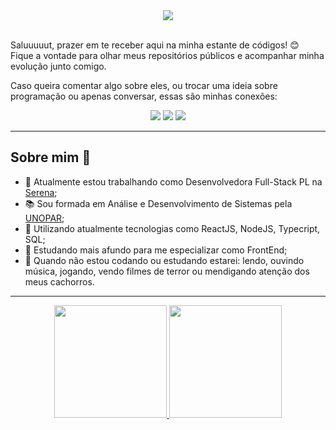 <div align="center">
  <img src="https://media.tenor.com/mhLPO2VldCkAAAAM/0001.gif" target="_blank" align=center>
</div>
<br />
<p>Saluuuuut, prazer em te receber aqui na minha estante de códigos! 😊 <br /> Fique a vontade para olhar meus repositórios públicos e acompanhar minha evolução junto comigo.</p>
<p>Caso queira comentar algo sobre eles, ou trocar uma ideia sobre programação ou apenas conversar, essas são minhas conexões:</p>
<div align="center"> 
  <a href = "mailto:jessica.marques.dev@gmail.com"><img src="https://img.shields.io/badge/-Gmail-%23333?style=for-the-badge&logo=gmail&logoColor=red" target="_blank"></a>
  <a href="https://www.linkedin.com/in/jessica-maria-marques/" target="_blank"><img src="https://img.shields.io/badge/-LinkedIn-%230077B5?style=for-the-badge&logo=linkedin&logoColor=white" target="_blank"></a> 
  <a href="https://www.instagram.com/jessicamarques.css/"><img src = "https://img.shields.io/badge/instagram-%23E4405F.svg?&style=for-the-badge&logo=instagram&logoColor=white"></a> 
</div>

---

<h2>Sobre mim 📖</h2>

 - 🔨 Atualmente estou trabalhando como Desenvolvedora Full-Stack PL na <a href="https://srna.co/"  target="_blank">Serena</a>;
 - 📚 Sou formada em Análise e Desenvolvimento de Sistemas pela [UNOPAR](https://www.unopar.com.br/);
 - 💍 Utilizando atualmente tecnologias como ReactJS, NodeJS, Typecript, SQL;
 - 🔮 Estudando mais afundo para me especializar como FrontEnd;
 - 🎨 Quando não estou codando ou estudando estarei: lendo, ouvindo música, jogando, vendo filmes de terror ou mendigando atenção dos meus cachorros.

---

<div align="center">
  <a href="https://github.com/jessicaMarquess">
  <img height="180em" src="https://github-readme-stats.vercel.app/api?username=jessicaMarquess&show_icons=true&theme=synthwave&include_all_commits=true&count_private=true"/>
  <img height="180em" src="https://github-readme-stats.vercel.app/api/top-langs/?username=jessicaMarquess&layout=compact&langs_count=7&theme=synthwave"/>
</div>

